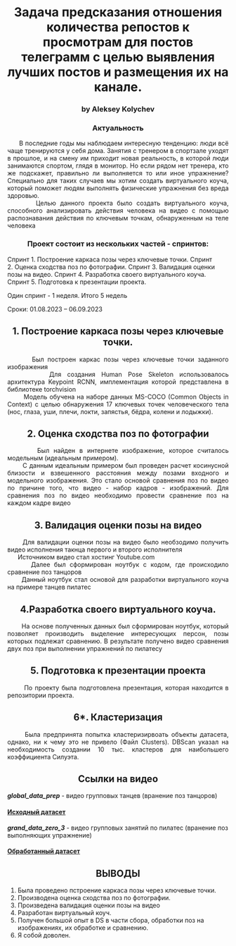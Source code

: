 <div align="center"> <h1 align="center"> Задача предсказания отношения количества репостов к просмотрам для постов телеграмм с целью выявления лучших постов и размещения их на канале. </h1> </div>
 
<div align="center"> <h3 align="center"> by Aleksey Kolychev </h3> </div>

<div align="center"> <h3 align="center">Актуальность</h3> </div>

<div align="justify"> &nbsp;&nbsp;&nbsp;&nbsp;&nbsp;&nbsp;В последние годы мы наблюдаем интересную тенденцию: люди всё чаще тренируются у себя дома. Занятия с тренером в спортзале уходят в прошлое, и на смену им приходит новая реальность, в которой люди занимаются спортом, глядя в монитор. Но если рядом нет тренера, кто же подскажет, правильно ли выполняется то или иное упражнение? Специально для таких случаев мы хотим создать виртуального коуча, который поможет людям выполнять физические упражнения без вреда здоровью. </div>
<div align="justify"> &nbsp;&nbsp;&nbsp;&nbsp;&nbsp;&nbsp; Целью данного проекта было создать виртуального коуча, способного анализировать действия человека на видео с помощью распознавания действия по ключевым точкам, обнаруженным на теле человека </div>


<div align="center"> <h3 align="center"> Проект состоит из нескольких частей - спринтов:</h3> </div>

Спринт 1. Построение каркаса позы через ключевые точки.
Спринт 2. Оценка сходства поз по фотографии.
Спринт 3. Валидация оценки позы на видео.
Спринт 4. Разработка своего виртуального коуча.
Спринт 5. Подготовка к презентации проекта.

Один спринт - 1 неделя. Итого 5 недель

Сроки: 01.08.2023 – 06.09.2023 

<div align="center"> <h2 align="center"> 1.	Построение каркаса позы через ключевые точки. </h2> </div>

<div align="justify"> &nbsp;&nbsp;&nbsp;&nbsp;&nbsp;&nbsp; Был построен каркас позы через ключевые точки заданного изображения </div>
<div align="justify"> &nbsp;&nbsp;&nbsp;&nbsp;&nbsp;&nbsp; Для создания Human Pose Skeleton использовалось архитектура Keypoint RCNN, имплементация которой представлена в библиотеке torchvision </div>
<div align="justify"> &nbsp;&nbsp;&nbsp;&nbsp;&nbsp;&nbsp; Модель обучена на наборе данных MS-COCO (Common Objects in Context) с целью обнаружения 17 ключевых точек человеческого тела (нос, глаза, уши, плечи, локти, запястья, бёдра, колени и лодыжки). </div>

<div align="center"> <h2 align="center"> 2.	Оценка сходства поз по фотографии </h2> </div>

<div align="justify"> &nbsp;&nbsp;&nbsp;&nbsp;&nbsp;&nbsp; Был найден в интернете изображение, которое считалось модельным (идеальным примером). </div>

<div align="justify"> &nbsp;&nbsp;&nbsp;&nbsp;&nbsp;&nbsp; С данным идеальным примером был проведен расчет косинусной близости и взвешенного расстояния между позами входного и модельного изображения. Это стало основой сравнения поз по видео по причине того, что видео - набор кадров - изображений. Для сравнения поз по видео необходимо провести сравнение поз на каждом кадре видео</div>


<div align="center"> <h2 align="center"> 3.	Валидация оценки позы на видео  </h2> </div>

<div align="justify"> &nbsp;&nbsp;&nbsp;&nbsp;&nbsp;&nbsp;Для валидации оценки позы на видео было необзодимо получить видео исполнения такнца первого и второго исполнителя </div>
<div align="justify"> &nbsp;&nbsp;&nbsp;&nbsp;&nbsp;&nbsp;Источником видео стал хостинг Youtube.com </div>
<div align="justify"> &nbsp;&nbsp;&nbsp;&nbsp;&nbsp;&nbsp;Далее был сформирован ноутбук с кодом, где происходило сравнение поз танцоров</div>
<div align="justify"> &nbsp;&nbsp;&nbsp;&nbsp;&nbsp;&nbsp;Данный ноутбук стал основой для разработки виртуального коуча на примере танцев пилатес</div>

<div align="center"> <h2 align="center"> 4.Разработка своего виртуального коуча.  </h2> </div>

<div align="justify"> &nbsp;&nbsp;&nbsp;&nbsp;&nbsp;&nbsp; На основе полученных данных был сформирован ноутбук, который позволяет производить выделение интересующих персон, позы которых подлежат сравнению. В результате получено видео сравнения двух поз при выполнении упражнений по пилатесу</div>

<div align="center"> <h2 align="center"> 5. Подготовка к презентации проекта </h2> </div>
<div align="justify"> &nbsp;&nbsp;&nbsp;&nbsp;&nbsp;&nbsp; По проекту была подготовлена презентация, которая находится в репозитории проекта.</div>

<div align="center"> <h2 align="center"> 6*. Кластеризация </h2> </div>

<div align="justify"> &nbsp;&nbsp;&nbsp;&nbsp;&nbsp;&nbsp;Была предпринята попытка кластеризирвоать объекты датасета, однако, ни к чему это не привело (Файл Clusters). DBScan указал на необходимость создании 10 тыс. кластеров для наибольшего коэффициента Силуэта. </div>


<div align="center"> <h2 align="center"> Ссылки на видео </h2> </div>

***global_data_prep*** - видео групповых танцев (вранение поз танцоров)
#### [Исходный датасет](https://www.youtube.com/watch?v=Qb-ZHN4hT20)

***grand_data_zero_3*** - видео групповых занятий по пилатес (вранение поз выполняющих упражнение)
#### [Обработанный датасет](https://www.youtube.com/watch?v=lvn3vG6sm0o&t=678s)



<div align="center"> <h2 align="center"> ВЫВОДЫ </h2> </div>

1.	Была проведено пстроение каркаса позы через ключевые точки.
2.	Производена оценка сходства поз по фотографии. 
3.	Произведена валидация оценки позы на видео
4.	Разработан виртуальный коуч. 
5.	Получен большой опыт в DS в части сбора, обработки поз на изображениях, их обработке и сравнению. 
6.	Я собой доволен.


